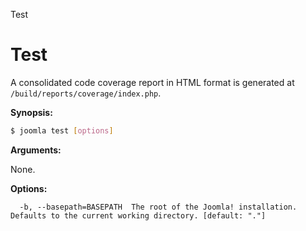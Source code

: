 Test
# Test

A consolidated code coverage report in HTML format is generated at `/build/reports/coverage/index.php`.

**Synopsis:**
```bash
$ joomla test [options]
```

**Arguments:**

None.
 
**Options:**
```
  -b, --basepath=BASEPATH  The root of the Joomla! installation. Defaults to the current working directory. [default: "."]
```
